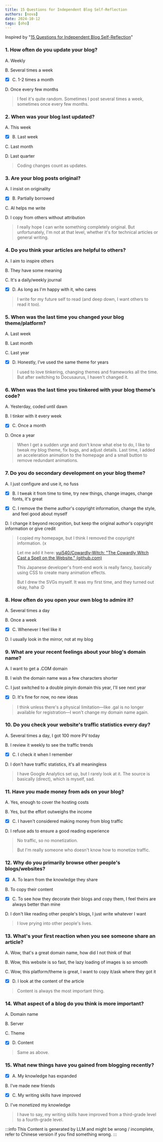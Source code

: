 ```yaml
---
title: 15 Questions for Independent Blog Self-Reflection
authors: [nova]
date: 2024-10-12
tags: [oho]
---
```


Inspired by "[15 Questions for Independent Blog Self-Reflection](https://yayu.net/4626.html)"

<!--truncate-->

### **1. How often do you update your blog?**

A. Weekly

B. Several times a week

- [x] C. 1-2 times a month

D. Once every few months

> I feel it's quite random. Sometimes I post several times a week, sometimes once every few months.

### **2. When was your blog last updated?**

A. This week

- [x] B. Last week

C. Last month

D. Last quarter

> Coding changes count as updates.

### **3. Are your blog posts original?**

A. I insist on originality

- [x] B. Partially borrowed

C. AI helps me write

D. I copy from others without attribution

> I really hope I can write something completely original. But unfortunately, I'm not at that level, whether it's for technical articles or general writing.

### **4. Do you think your articles are helpful to others?**

A. I aim to inspire others

B. They have some meaning

C. It's a daily/weekly journal

- [x] D. As long as I'm happy with it, who cares

> I write for my future self to read (and deep down, I want others to read it too).

### **5. When was the last time you changed your blog theme/platform?**

A. Last week

B. Last month

C. Last year

- [x] D. Honestly, I've used the same theme for years

> I used to love tinkering, changing themes and frameworks all the time. But after switching to Docusaurus, I haven't changed it.

### **6. When was the last time you tinkered with your blog theme's code?**

A. Yesterday, coded until dawn

B. I tinker with it every week

- [x] C. Once a month

D. Once a year

> When I get a sudden urge and don't know what else to do, I like to tweak my blog theme, fix bugs, and adjust details. Last time, I added an acceleration animation to the homepage and a small button to remove redundant animations.

### **7. Do you do secondary development on your blog theme?**

A. I just configure and use it, no fuss

- [x] B. I tweak it from time to time, try new things, change images, change fonts, it's great

- [x] C. I remove the theme author's copyright information, change the style, and feel good about myself

D. I change it beyond recognition, but keep the original author's copyright information or give credit

> I copied my homepage, but I think I removed the copyright information. (x
>
> Let me add it here: [yui540/Cowardly-Witch: "The Cowardly Witch Cast a Spell on the Website." (github.com)](https://github.com/yui540/Cowardly-Witch)
>
> This Japanese developer's front-end work is really fancy, basically using CSS to create many animation effects.
>
> But I drew the SVGs myself. It was my first time, and they turned out okay, haha :D

### **8. How often do you open your own blog to admire it?**

A. Several times a day

B. Once a week

- [x] C. Whenever I feel like it

D. I usually look in the mirror, not at my blog

### **9. What are your recent feelings about your blog's domain name?**

A. I want to get a .COM domain

B. I wish the domain name was a few characters shorter

C. I just switched to a double pinyin domain this year, I'll see next year

- [x] D. It's fine for now, no new ideas

> I think unless there's a physical limitation—like .gal is no longer available for registration—I won't change my domain name again.

### **10. Do you check your website's traffic statistics every day?**

A. Several times a day, I got 100 more PV today

B. I review it weekly to see the traffic trends

- [x] C. I check it when I remember

D. I don't have traffic statistics, it's all meaningless

> I have Google Analytics set up, but I rarely look at it. The source is basically (direct), which is myself, sad.

### **11. Have you made money from ads on your blog?**

A. Yes, enough to cover the hosting costs

B. Yes, but the effort outweighs the income

- [x] C. I haven't considered making money from blog traffic

D. I refuse ads to ensure a good reading experience

> No traffic, so no monetization.
>
> But I'm really someone who doesn't know how to monetize traffic.

### **12. Why do you primarily browse other people's blogs/websites?**

- [x] A. To learn from the knowledge they share

B. To copy their content

- [x] C. To see how they decorate their blogs and copy them, I feel theirs are always better than mine

D. I don't like reading other people's blogs, I just write whatever I want

> I love prying into other people's lives.

### **13. What's your first reaction when you see someone share an article?**

A. Wow, that's a great domain name, how did I not think of that

B. Wow, this website is so fast, the lazy loading of images is so smooth

C. Wow, this platform/theme is great, I want to copy it/ask where they got it

- [x] D. I look at the content of the article

> Content is always the most important thing.

### **14. What aspect of a blog do you think is more important?**

A. Domain name

B. Server

C. Theme

- [x] D. Content

> Same as above.

### **15. What new things have you gained from blogging recently?**

- [x] A. My knowledge has expanded

B. I've made new friends

- [x] C. My writing skills have improved

D. I've monetized my knowledge

> I have to say, my writing skills have improved from a third-grade level to a fourth-grade level.

:::info
This Content is generated by LLM and might be wrong / incomplete, refer to Chinese version if you find something wrong.
:::

<!-- AI -->
